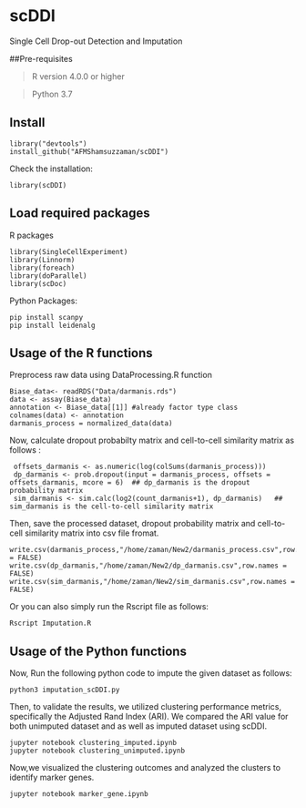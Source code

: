 # scDDI

Single Cell Drop-out Detection and Imputation

##Pre-requisites

> R version  4.0.0 or higher

> Python 3.7

## Install
    library("devtools")
    install_github("AFMShamsuzzaman/scDDI")

Check the installation:

    library(scDDI)

## Load required packages

R packages

    library(SingleCellExperiment)
    library(Linnorm)
    library(foreach)
    library(doParallel)
    library(scDoc)

Python Packages: 
 
    pip install scanpy
    pip install leidenalg


## Usage of the R functions

Preprocess raw data using DataProcessing.R function

    Biase_data<- readRDS("Data/darmanis.rds")
    data <- assay(Biase_data) 
    annotation <- Biase_data[[1]] #already factor type class
    colnames(data) <- annotation
    darmanis_process = normalized_data(data)

Now, calculate dropout probabilty matrix and cell-to-cell similarity matrix as follows :

     offsets_darmanis <- as.numeric(log(colSums(darmanis_process)))
     dp_darmanis <- prob.dropout(input = darmanis_process, offsets = offsets_darmanis, mcore = 6)  ## dp_darmanis is the dropout probability matrix
     sim_darmanis <- sim.calc(log2(count_darmanis+1), dp_darmanis)   ## sim_darmanis is the cell-to-cell similarity matrix

Then, save the processed dataset, dropout probability matrix and cell-to-cell similarity matrix into csv file fromat. 

    write.csv(darmanis_process,"/home/zaman/New2/darmanis_process.csv",row.names = FALSE)
    write.csv(dp_darmanis,"/home/zaman/New2/dp_darmanis.csv",row.names = FALSE)
    write.csv(sim_darmanis,"/home/zaman/New2/sim_darmanis.csv",row.names = FALSE)

Or you can also simply run the Rscript file as follows:

    Rscript Imputation.R
    
## Usage of the Python functions 

Now, Run the following python code to impute the given dataset as follows:

    python3 imputation_scDDI.py

    
Then, to validate the results, we utilized clustering performance metrics, specifically the Adjusted Rand Index (ARI). We compared the ARI value for both unimputed dataset and as well as imputed dataset using scDDI.


    jupyter notebook clustering_imputed.ipynb
    jupyter notebook clustering_unimputed.ipynb


Now,we visualized the clustering outcomes and analyzed the clusters to identify marker genes.

    jupyter notebook marker_gene.ipynb
